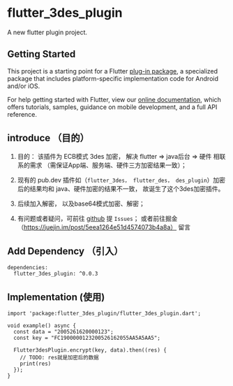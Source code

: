 # flutter_3des_plugin

A new flutter plugin project.

## Getting Started

This project is a starting point for a Flutter
[plug-in package](https://flutter.dev/developing-packages/),
a specialized package that includes platform-specific implementation code for
Android and/or iOS.

For help getting started with Flutter, view our 
[online documentation](https://flutter.dev/docs), which offers tutorials, 
samples, guidance on mobile development, and a full API reference.

## introduce （目的）
  1. 目的： 该插件为 ECB模式 3des 加密， 解决 flutter => java后台 => 硬件 相联系的需求 （需保证App端、服务端、硬件三方加密结果一致）；
 
  2. 现有的 pub.dev 插件如（`flutter_3des， flutter_des， des_plugin`）加密后的结果均和 java、硬件加密的结果不一致， 故诞生了这个3des加密插件。
 
  3. 后续加入解密， 以及base64模式加密、解密；

  4. 有问题或者疑问，可前往 [github](https://github.com/laijinxian/flutter_3des_plugin) 提 `Issues`； 或者前往掘金（https://juejin.im/post/5eea1264e51d4574073b4a8a）   留言

## Add Dependency （引入）
```
dependencies:
  flutter_3des_plugin: ^0.0.3
```

## Implementation (使用)

```
import 'package:flutter_3des_plugin/flutter_3des_plugin.dart';

void example() async {
  const data = "2005261620000123";
  const key = "FC1900000123200526162055AA5A5AA5";

  Flutter3desPlugin.encrypt(key, data).then((res) {
    // TODO: res就是加密后的数据
    print(res)
  });
}
```
